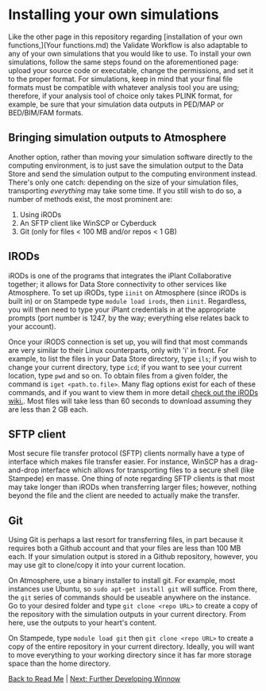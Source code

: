 # Installing your own simulations

Like the other page in this repository regarding [installation of your own functions,](Your functions.md) the Validate Workflow is also adaptable to 
any of your own simulations that you would like to use. 
To install your own simulations, follow the same steps found on the aforementioned page: upload your source code or executable, change the permissions, and set it to the proper format.
For simulations, keep in mind that your final file formats must be compatible with whatever analysis tool you are using; 
therefore, if your analysis tool of choice only takes PLINK format, for example, be sure that your simulation data outputs in PED/MAP or BED/BIM/FAM formats.

## Bringing simulation outputs to Atmosphere

Another option, rather than moving your simulation software directly to the computing environment, 
is to just save the simulation output to the Data Store and send the simulation output to the computing environment instead. There's only one catch: depending on the size of your simulation files,
transporting *everything* may take some time. If you still wish to do so, a number of methods exist, the most prominent are:

1) Using iRODs
2) An SFTP client like WinSCP or Cyberduck
3) Git (only for files < 100 MB and/or repos < 1 GB)

## IRODs

iRODs is one of the programs that integrates the iPlant Collaborative together; it allows for Data Store connectivity to other services like Atmosphere.
To set up iRODs, type `iinit` on Atmosphere (since iRODs is built in) or on Stampede type `module load irods`, then `iinit`. 
Regardless, you will then need to type your iPlant credentials in at the appropriate prompts 
(port number is 1247, by the way; everything else relates back to your account).

Once your iRODS connection is set up, you will find that most commands are very similar to their Linux counterparts, only with 'i' in front. For example, to list the files in your Data Store
directory, type `ils`; if you wish to change your current directory, type `icd`; if you want to see your current location, type `pwd` and so on. To obtain files from a given folder, the command
is `iget <path.to.file>`. Many flag options exist for each of these commands, and if you want to view them in more detail [check out the iRODs wiki.](https://wiki.irods.org/index.php/icommands). 
Most files will take less than 60 seconds to download assuming they are less than 2 GB each.

## SFTP client

Most secure file transfer protocol (SFTP) clients normally have a type of interface which makes file transfer easier. 
For instance, WinSCP has a drag-and-drop interface which allows for transporting files to a secure shell (like Stampede) en masse.
One thing of note regarding SFTP clients is that most may take longer than iRODs when transferring larger files; 
however, nothing beyond the file and the client are needed to actually make the transfer.

## Git

Using Git is perhaps a last resort for transferring files, in part because it requires both a Github account and that your files are less than 100 MB each.
If your simulation output is stored in a Github repository, however, you may use git to clone/copy it into your current location.

On Atmosphere, use a binary installer to install git. For example, most instances use Ubuntu, so `sudo apt-get install git` will suffice. From there, the `git` series
of commands should be useable anywhere on the instance. Go to your desired folder and type `git clone <repo URL>` to create a copy of the repository with the simulation outputs
in your current directory. From here, use the outputs to your heart's content.

On Stampede, type `module load git` then `git clone <repo URL>` to create a copy of the entire repository in your current directory.
Ideally, you will want to move everything to your working directory since it has far more storage space than the home directory.

[Back to Read Me](../README.md) | [Next: Further Developing Winnow](Winnow_develop.md)
